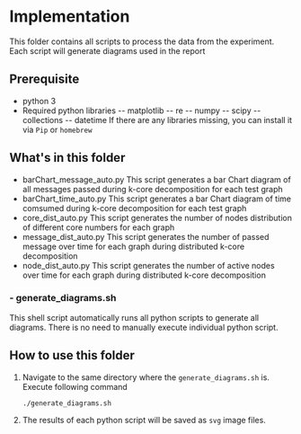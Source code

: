 # Implementation
This folder contains all scripts to process the data from the experiment.
Each script will generate diagrams used in the report
## Prerequisite
- python 3
- Required python libraries
-- matplotlib
-- re
-- numpy
-- scipy
-- collections
-- datetime
If there are any libraries missing, you can install it via `Pip` or `homebrew`
## What's in this folder
- barChart_message_auto.py
    This script generates a bar Chart diagram of all messages passed during k-core decomposition for each test graph
- barChart_time_auto.py
    This script generates a bar Chart diagram of time comsumed during k-core decomposition for each test graph
- core_dist_auto.py
    This script generates the number of nodes distribution of different core numbers for each graph
- message_dist_auto.py
    This script generates the number of passed message over time for each graph during distributed k-core decomposition
- node_dist_auto.py
    This script generates the number of active nodes over time for each graph during distributed k-core decomposition
### - generate_diagrams.sh
This shell script automatically runs all python scripts to generate all diagrams.
There is no need to manually execute individual python script.

## How to use this folder
1. Navigate to the same directory where the `generate_diagrams.sh` is. Execute following command
    ```shell
    ./generate_diagrams.sh
    ```
2. The results of each python script will be saved as `svg` image files.
